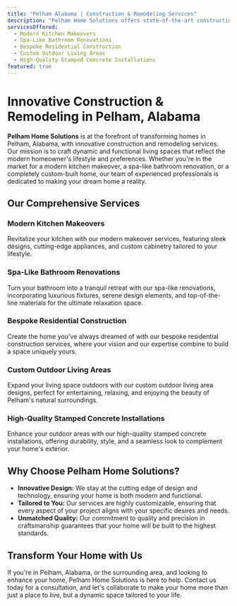 ```yaml
---
title: "Pelham Alabama | Construction & Remodeling Services"
description: "Pelham Home Solutions offers state-of-the-art construction and remodeling services in Pelham, Alabama, specializing in creating dynamic living spaces that meet the evolving needs of modern homeowners."
servicesOffered:
  - Modern Kitchen Makeovers
  - Spa-Like Bathroom Renovations
  - Bespoke Residential Construction
  - Custom Outdoor Living Areas
  - High-Quality Stamped Concrete Installations
featured: true
---
```


# Innovative Construction & Remodeling in Pelham, Alabama

**Pelham Home Solutions** is at the forefront of transforming homes in Pelham, Alabama, with innovative construction and remodeling services. Our mission is to craft dynamic and functional living spaces that reflect the modern homeowner's lifestyle and preferences. Whether you're in the market for a modern kitchen makeover, a spa-like bathroom renovation, or a completely custom-built home, our team of experienced professionals is dedicated to making your dream home a reality.

## Our Comprehensive Services

### Modern Kitchen Makeovers

Revitalize your kitchen with our modern makeover services, featuring sleek designs, cutting-edge appliances, and custom cabinetry tailored to your lifestyle.

### Spa-Like Bathroom Renovations

Turn your bathroom into a tranquil retreat with our spa-like renovations, incorporating luxurious fixtures, serene design elements, and top-of-the-line materials for the ultimate relaxation space.

### Bespoke Residential Construction

Create the home you've always dreamed of with our bespoke residential construction services, where your vision and our expertise combine to build a space uniquely yours.

### Custom Outdoor Living Areas

Expand your living space outdoors with our custom outdoor living area designs, perfect for entertaining, relaxing, and enjoying the beauty of Pelham's natural surroundings.

### High-Quality Stamped Concrete Installations

Enhance your outdoor areas with our high-quality stamped concrete installations, offering durability, style, and a seamless look to complement your home's exterior.

## Why Choose Pelham Home Solutions?

- **Innovative Design:** We stay at the cutting edge of design and technology, ensuring your home is both modern and functional.
- **Tailored to You:** Our services are highly customizable, ensuring that every aspect of your project aligns with your specific desires and needs.
- **Unmatched Quality:** Our commitment to quality and precision in craftsmanship guarantees that your home will be built to the highest standards.

## Transform Your Home with Us

If you're in Pelham, Alabama, or the surrounding area, and looking to enhance your home, Pelham Home Solutions is here to help. Contact us today for a consultation, and let's collaborate to make your home more than just a place to live, but a dynamic space tailored to your life.
